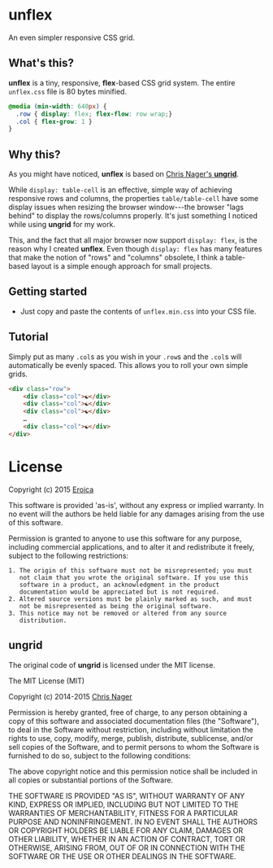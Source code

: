 # unflex

An even simpler responsive CSS grid.


## What's this?

__unflex__ is a tiny, responsive, **flex**-based CSS grid system.
The entire `unflex.css` file is 80 bytes minified.


```css
@media (min-width: 640px) {
  .row { display: flex; flex-flow: row wrap;}
  .col { flex-grow: 1 }
}
```

## Why this?

As you might have noticed, __unflex__ is based on
[Chris Nager's __ungrid__](https://github.com/chrisnager/ungrid).

While `display: table-cell` is an effective, simple way of achieving
responsive rows and columns, the properties `table/table-cell` have some
display issues when resizing the browser window---the browser
"lags behind" to display the rows/columns properly. It's just something
I noticed while using __ungrid__ for my work.

This, and the fact that all major browser now support `display: flex`,
is the reason why I created __unflex__. Even though `display: flex` has
many features that make the notion of "rows" and "columns" obsolete,
I think a table-based layout is a simple enough approach for small
projects.


## Getting started

- Just copy and paste the contents of `unflex.min.css` into your CSS file.

## Tutorial

Simply put as many `.col`s as you wish in your `.row`s and the `.col`s
will automatically be evenly spaced. This allows you to roll your own
simple grids.

```html
<div class="row">
    <div class="col">☯</div>
    <div class="col">☯</div>
    <div class="col">☯</div>
    …
    <div class="col">☯</div>
</div>
```

# License

Copyright (c) 2015 [Eroica](https://github.com/Eroica)

This software is provided 'as-is', without any express or implied
warranty. In no event will the authors be held liable for any damages
arising from the use of this software.

Permission is granted to anyone to use this software for any purpose,
including commercial applications, and to alter it and redistribute it
freely, subject to the following restrictions:

    1. The origin of this software must not be misrepresented; you must
	   not claim that you wrote the original software. If you use this
	   software in a product, an acknowledgment in the product
	   documentation would be appreciated but is not required.
    2. Altered source versions must be plainly marked as such, and must
	   not be misrepresented as being the original software.
    3. This notice may not be removed or altered from any source
	   distribution.

## ungrid

The original code of __ungrid__ is licensed under the MIT license.

The MIT License (MIT)

Copyright (c) 2014-2015 [Chris Nager](//twitter.com/chrisnager)

Permission is hereby granted, free of charge, to any person obtaining a copy of
this software and associated documentation files (the "Software"), to deal in
the Software without restriction, including without limitation the rights to
use, copy, modify, merge, publish, distribute, sublicense, and/or sell copies of
the Software, and to permit persons to whom the Software is furnished to do so,
subject to the following conditions:

The above copyright notice and this permission notice shall be included in all
copies or substantial portions of the Software.

THE SOFTWARE IS PROVIDED "AS IS", WITHOUT WARRANTY OF ANY KIND, EXPRESS OR
IMPLIED, INCLUDING BUT NOT LIMITED TO THE WARRANTIES OF MERCHANTABILITY, FITNESS
FOR A PARTICULAR PURPOSE AND NONINFRINGEMENT. IN NO EVENT SHALL THE AUTHORS OR
COPYRIGHT HOLDERS BE LIABLE FOR ANY CLAIM, DAMAGES OR OTHER LIABILITY, WHETHER
IN AN ACTION OF CONTRACT, TORT OR OTHERWISE, ARISING FROM, OUT OF OR IN
CONNECTION WITH THE SOFTWARE OR THE USE OR OTHER DEALINGS IN THE SOFTWARE.
